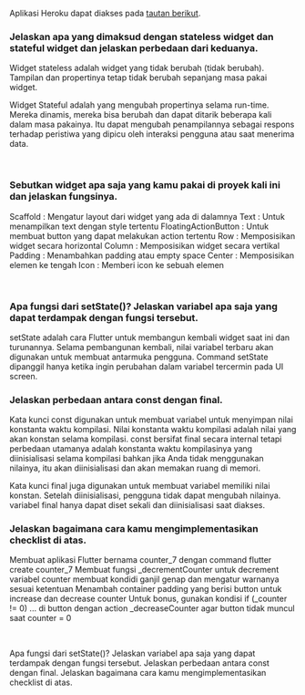  Aplikasi Heroku dapat diakses pada [tautan berikut](http://katalog-tugas2.herokuapp.com/todolist/).
<br />

### Jelaskan apa yang dimaksud dengan stateless widget dan stateful widget dan jelaskan perbedaan dari keduanya.

Widget stateless adalah widget yang tidak berubah (tidak berubah). Tampilan dan propertinya tetap tidak berubah sepanjang masa pakai widget.

Widget Stateful adalah yang mengubah propertinya selama run-time. Mereka dinamis, mereka bisa berubah dan dapat ditarik beberapa kali dalam masa pakainya. Itu dapat mengubah penampilannya sebagai respons terhadap peristiwa yang dipicu oleh interaksi pengguna atau saat menerima data.

<br />

### Sebutkan widget apa saja yang kamu pakai di proyek kali ini dan jelaskan fungsinya.

Scaffold : Mengatur layout dari widget yang ada di dalamnya
Text : Untuk menampilkan text dengan style tertentu
FloatingActionButton : Untuk membuat button yang dapat melakukan action tertentu
Row : Memposisikan widget secara horizontal
Column : Memposisikan widget secara vertikal
Padding : Menambahkan padding atau empty space
Center : Memposisikan elemen ke tengah
Icon : Memberi icon ke sebuah elemen

<br />

###  Apa fungsi dari setState()? Jelaskan variabel apa saja yang dapat terdampak dengan fungsi tersebut.

  setState adalah cara Flutter untuk membangun kembali widget saat ini dan turunannya. Selama pembangunan kembali, nilai variabel terbaru akan digunakan untuk  membuat antarmuka pengguna. Command setState dipanggil hanya ketika ingin perubahan dalam variabel tercermin pada UI screen.
  
  ### Jelaskan perbedaan antara const dengan final.

Kata kunci const digunakan untuk membuat variabel untuk menyimpan nilai konstanta waktu kompilasi. Nilai konstanta waktu kompilasi adalah nilai yang akan konstan   selama kompilasi. const bersifat final secara internal tetapi perbedaan utamanya adalah konstanta waktu kompilasinya yang diinisialisasi selama kompilasi bahkan jika Anda tidak menggunakan nilainya, itu akan diinisialisasi dan akan memakan ruang di memori.

Kata kunci final juga digunakan untuk membuat variabel memiliki nilai konstan. Setelah diinisialisasi, pengguna tidak dapat mengubah nilainya. variabel final hanya dapat diset sekali dan diinisialisasi saat diakses.

 ### Jelaskan bagaimana cara kamu mengimplementasikan checklist di atas.

Membuat aplikasi Flutter bernama counter_7 dengan command flutter create counter_7
Membuat fungsi _decrementCounter untuk decrement variabel counter
membuat kondidi ganjil genap dan mengatur warnanya sesuai ketentuan
Menambah container padding yang berisi button untuk increase dan decrease counter
Untuk bonus, gunakan kondisi if (_counter != 0) ... di button dengan action _decreaseCounter agar button tidak muncul saat counter = 0

<br />
 
 
 
 
 
 
 
 
 
 
 
 
 
 
 
 
 
 
 Apa fungsi dari setState()? Jelaskan variabel apa saja yang dapat terdampak dengan fungsi tersebut.
 Jelaskan perbedaan antara const dengan final.
 Jelaskan bagaimana cara kamu mengimplementasikan checklist di atas.
